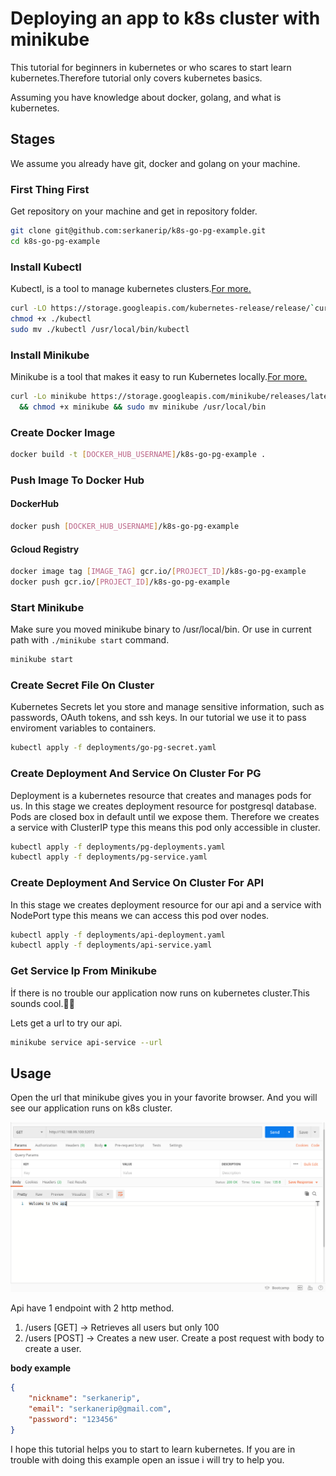 # Deploying an app to k8s cluster with minikube

This tutorial for beginners in kubernetes or who scares to start learn kubernetes.Therefore tutorial only covers kubernetes basics.

Assuming you have knowledge about docker, golang, and what is kubernetes.

## Stages

We assume you already have git, docker and golang on your machine.

### First Thing First

Get repository on your machine and get in repository folder.

```bash
git clone git@github.com:serkanerip/k8s-go-pg-example.git
cd k8s-go-pg-example
```

### Install Kubectl

Kubectl, is a tool to manage kubernetes clusters.[For more.](https://kubernetes.io/docs/reference/kubectl/overview/)

```bash
curl -LO https://storage.googleapis.com/kubernetes-release/release/`curl -s https://storage.googleapis.com/kubernetes-release/release/stable.txt`/bin/linux/amd64/kubectl
chmod +x ./kubectl
sudo mv ./kubectl /usr/local/bin/kubectl
```

### Install Minikube

Minikube is a tool that makes it easy to run Kubernetes locally.[For more.](https://kubernetes.io/docs/setup/learning-environment/minikube/)

```bash
curl -Lo minikube https://storage.googleapis.com/minikube/releases/latest/minikube-linux-amd64 \
  && chmod +x minikube && sudo mv minikube /usr/local/bin
```

### Create Docker Image

```bash
docker build -t [DOCKER_HUB_USERNAME]/k8s-go-pg-example .
```

### Push Image To Docker Hub

#### DockerHub

```bash
docker push [DOCKER_HUB_USERNAME]/k8s-go-pg-example
```
#### Gcloud Registry

```bash
docker image tag [IMAGE_TAG] gcr.io/[PROJECT_ID]/k8s-go-pg-example
docker push gcr.io/[PROJECT_ID]/k8s-go-pg-example
```

### Start Minikube

Make sure you moved minikube binary to /usr/local/bin. Or use in current path with ```./minikube start``` command.

```bash
minikube start
```

### Create Secret File On Cluster

Kubernetes Secrets let you store and manage sensitive information, such as passwords, OAuth tokens, and ssh keys. In our tutorial we use it to pass enviroment variables to containers.

```bash
kubectl apply -f deployments/go-pg-secret.yaml
```

### Create Deployment And Service On Cluster For PG

Deployment is a kubernetes resource that creates and manages pods for us. In this stage we creates deployment resource for postgresql database. Pods are closed box in default until we expose them. Therefore we creates a service with ClusterIP type this means this pod only accessible in cluster.

```bash
kubectl apply -f deployments/pg-deployments.yaml
kubectl apply -f deployments/pg-service.yaml
```

### Create Deployment And Service On Cluster For API

In this stage we creates deployment resource for our api and a service with NodePort type this means we can access this pod over nodes.

```bash
kubectl apply -f deployments/api-deployment.yaml
kubectl apply -f deployments/api-service.yaml
```

### Get Service Ip From Minikube

İf there is no trouble our application now runs on kubernetes cluster.This sounds cool.🎉🎉

Lets get a url to try our api.

```bash
minikube service api-service --url
```

## Usage

Open the url that minikube gives you in your favorite browser. And you will see our application runs on k8s cluster.

![](./assets/ss.png)

Api have 1 endpoint with 2 http method.
1. /users [GET] -> Retrieves all users but only 100
2. /users [POST] -> Creates a new user. Create a post request with body to create a user.

**body example**
```json
{
    "nickname": "serkanerip",
    "email": "serkanerip@gmail.com",
    "password": "123456"
}
```

I hope this tutorial helps you to start to learn kubernetes. If you are in trouble with doing this example open an issue i will try to help you.
